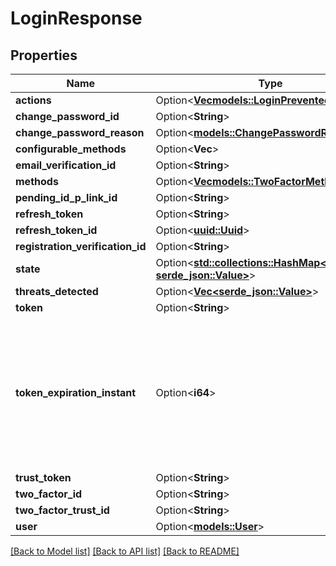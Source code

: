 # LoginResponse

## Properties

Name | Type | Description | Notes
------------ | ------------- | ------------- | -------------
**actions** | Option<[**Vec<models::LoginPreventedResponse>**](LoginPreventedResponse.md)> |  | [optional]
**change_password_id** | Option<**String**> |  | [optional]
**change_password_reason** | Option<[**models::ChangePasswordReason**](ChangePasswordReason.md)> |  | [optional]
**configurable_methods** | Option<**Vec<String>**> |  | [optional]
**email_verification_id** | Option<**String**> |  | [optional]
**methods** | Option<[**Vec<models::TwoFactorMethod>**](TwoFactorMethod.md)> |  | [optional]
**pending_id_p_link_id** | Option<**String**> |  | [optional]
**refresh_token** | Option<**String**> |  | [optional]
**refresh_token_id** | Option<[**uuid::Uuid**](uuid::Uuid.md)> |  | [optional]
**registration_verification_id** | Option<**String**> |  | [optional]
**state** | Option<[**std::collections::HashMap<String, serde_json::Value>**](serde_json::Value.md)> |  | [optional]
**threats_detected** | Option<[**Vec<serde_json::Value>**](serde_json::Value.md)> |  | [optional]
**token** | Option<**String**> |  | [optional]
**token_expiration_instant** | Option<**i64**> | The number of milliseconds since the unix epoch: January 1, 1970 00:00:00 UTC. This value is always in UTC. | [optional]
**trust_token** | Option<**String**> |  | [optional]
**two_factor_id** | Option<**String**> |  | [optional]
**two_factor_trust_id** | Option<**String**> |  | [optional]
**user** | Option<[**models::User**](User.md)> |  | [optional]

[[Back to Model list]](../README.md#documentation-for-models) [[Back to API list]](../README.md#documentation-for-api-endpoints) [[Back to README]](../README.md)


